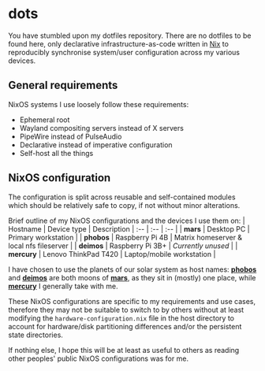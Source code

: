 # dots
You have stumbled upon my dotfiles repository. There are no dotfiles to be
found here, only declarative infrastructure-as-code written in
[Nix](https://nixos.org/explore.html) to reproducibly synchronise system/user
configuration across my various devices.

## General requirements
NixOS systems I use loosely follow these requirements:
* Ephemeral root
* Wayland compositing servers instead of X servers
* PipeWire instead of PulseAudio
* Declarative instead of imperative configuration
* Self-host all the things

## NixOS configuration
The configuration is split across reusable and self-contained modules which
should be relatively safe to copy, if not without minor alterations.

Brief outline of my NixOS configurations and the devices I use them on:
| Hostname | Device type | Description
| :-- | :-- | :-- |
| **mars** | Desktop PC | Primary workstation |
| **phobos** | Raspberry Pi 4B | Matrix homeserver & local nfs fileserver |
| **deimos** | Raspberry Pi 3B+ |  _Currently unused_ |
| **mercury** | Lenovo ThinkPad T420 | Laptop/mobile workstation |


I have chosen to use the planets of our solar system as host names:
[**phobos**](hosts/phobos) and [**deimos**](hosts/deimos) are both moons of
[**mars**](hosts/mars), as they sit in (mostly) one place, while
[**mercury**](hosts/mercury) I generally take with me.

These NixOS configurations are specific to my requirements and use cases,
therefore they may not be suitable to switch to by others without at least
modifying the `hardware-configuration.nix` file in the host directory to
account for hardware/disk partitioning differences and/or the persistent state
directories.

If nothing else, I hope this will be at least as useful to others as reading
other peoples' public NixOS configurations was for me.
